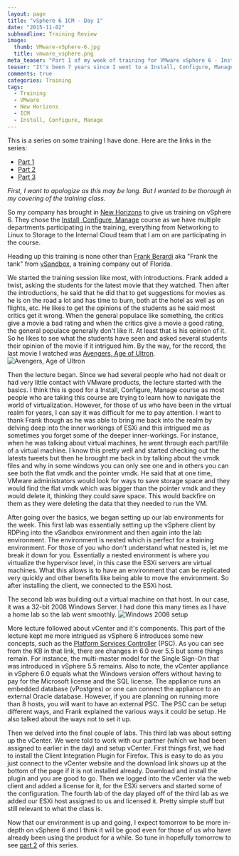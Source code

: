 ```yaml
---
layout: page
title: "vSphere 6 ICM - Day 1"
date: "2015-11-02"
subheadline: Training Review
image:
  thumb: VMware-vSphere-6.jpg
  title: vmware_vsphere.png
meta_teaser: "Part 1 of my week of training for VMware vSphere 6 - Install, Configure, Manage course"
teaser: "It's been 7 years since I went to a Install, Configure, Manage course. This is my take on it."
comments: true
categories: Training
tags:
  - Training
  - VMware
  - New Horizons
  - ICM
  - Install, Configure, Manage
---
```


This is a series on some training I have done. Here are the links in the series:

- [Part 1](/training/2015/11/02/vsphere-6-icm--day-1/)
- [Part 2](/training/2015/11/03/vsphere-6-icm--day-2/)
- [Part 3](/training/2015/11/04/vsphere-6-icm--day-3/)

*First, I want to apologize as this may be long. But I wanted to be thorough in my covering of the training class.*

So my company has brought in [New Horizons](http://www.newhorizons.com/) to give us training on vSphere 6. They chose the [Install, Configure, Manage](https://mylearn.vmware.com/mgrreg/courses.cfm?ui=www_edu&a=one&id_subject=60901) course as we have multiple departments participating in the training, everything from Networking to Linux to Storage to the Internal Cloud team that I am on are participating in the course.

Heading up this training is none other than [Frank Berardi](http://vsandbox.com/about/leadership-team/) aka "Frank the tank" from [vSandbox](http://vsandbox.com), a training company out of Florida.

We started the training session like most, with introductions. Frank added a twist, asking the students for the latest movie that they watched. Then after the introductions, he said that he did that to get suggestions for movies as he is on the road a lot and has time to burn, both at the hotel as well as on flights, etc. He likes to get the opinions of the students as he said most critics get it wrong. When the general populace like something, the critics give a movie a bad rating and when the critics give a movie a good rating, the general populace generally don't like it. At least that is his opinion of it. So he likes to see what the students have seen and asked several students their opinion of the movie if it intrigued him. By the way, for the record, the last movie I watched was [Avengers, Age of Ultron](http://www.imdb.com/title/tt2395427/).![Avengers, Age of Ultron](http://onesmallwindow.com/wp-content/uploads/2015/04/h_mr_avengers2.jpg)

Then the lecture began. Since we had several people who had not dealt or had very little contact with VMware products, the lecture started with the basics. I think this is good for a Install, Configure, Manage course as most people who are taking this course are trying to learn how to navigate the world of virtualization. However, for those of us who have been in the virtual realm for years, I can say it was difficult for me to pay attention. I want to thank Frank though as he was able to bring me back into the realm by delving deep into the inner workings of ESXi and this intrigued me as sometimes you forget some of the deeper inner-workings. For instance, when he was talking about virtual machines, he went through each part/file of a virtual machine. I know this pretty well and started checking out the latests tweets but then he brought me back in by talking about the vmdk files and why in some windows you can only see one and in others you can see both the flat vmdk and the pointer vmdk. He said that at one time, VMware administrators would look for ways to save storage space and they would find the flat vmdk which was bigger than the pointer vmdk and they would delete it, thinking they could save space. This would backfire on them as they were deleting the data that they needed to run the VM.

After going over the basics, we began setting up our lab environments for the week. This first lab was essentially setting up the vSphere client by RDPing into the vSandbox environment and then again into the lab environment. The environment is nested which is perfect for a training environment. For those of you who don't understand what nested is, let me break it down for you. Essentially a nested environment is where you virtualize the hypervisor level, in this case the ESXi servers are virtual machines. What this allows is to have an environment that can be replicated very quickly and other benefits like being able to move the environment. So after installing the client, we connected to the ESXi host.

The second lab was building out a virtual machine on that host. In our case, it was a 32-bit 2008 Windows Server. I had done this many times as I have a home lab so the lab went smoothly.
![Windows 2008 setup](http://d300o12yzguyet.cloudfront.net/wp-content/uploads/2012/12/VMRegion2.png)

More lecture followed about vCenter and it's components. This part of the lecture kept me more intrigued as vSphere 6 introduces some new concepts, such as the [Platform Services Controller](http://kb.vmware.com/selfservice/microsites/search.do?language=en_US&cmd=displayKC&externalId=2113115) (PSC). As you can see from the KB in that link, there are changes in 6.0 over 5.5 but some things remain. For instance, the multi-master model for the Single Sign-On that was introduced in vSphere 5.5 remains. Also to note, the vCenter appliance in vSphere 6.0 equals what the Windows version offers without having to pay for the Microsoft license and the SQL license. The appliance runs an embedded database (vPostgres) or one can connect the appliance to an external Oracle database. However, if you are planning on running more than 8 hosts, you will want to have an external PSC. The PSC can be setup different ways, and Frank explained the various ways it could be setup. He also talked about the ways not to set it up.

Then we delved into the final couple of labs. This third lab was about setting up the vCenter. We were told to work with our partner (which we had been assigned to earlier in the day) and setup vCenter. First things first, we had to install the Client Integration Plugin for Firefox. This is easy to do as you just connect to the vCenter website and the download link shows up at the bottom of the page if it is not installed already. Download and install the plugin and you are good to go. Then we logged into the vCenter via the web client and added a license for it, for the ESXi servers and started some of the configuration. The fourth lab of the day played off of the third lab as we added our ESXi host assigned to us and licensed it. Pretty simple stuff but still relevant to what the class is.

Now that our environment is up and going, I expect tomorrow to be more in-depth on vSphere 6 and I think it will be good even for those of us who have already been using the product for a while. So tune in hopefully tomorrow to see [part 2](http://virtuallyanadmin.com/training/2015/11/03/vsphere-6-icm--day-2/) of this series.
